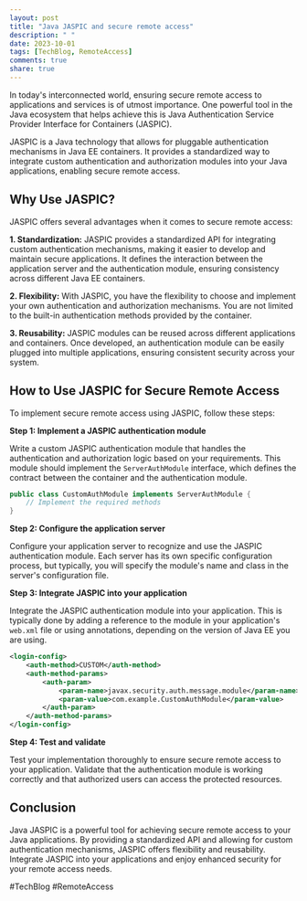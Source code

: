```yaml
---
layout: post
title: "Java JASPIC and secure remote access"
description: " "
date: 2023-10-01
tags: [TechBlog, RemoteAccess]
comments: true
share: true
---
```


In today's interconnected world, ensuring secure remote access to applications and services is of utmost importance. One powerful tool in the Java ecosystem that helps achieve this is Java Authentication Service Provider Interface for Containers (JASPIC).

JASPIC is a Java technology that allows for pluggable authentication mechanisms in Java EE containers. It provides a standardized way to integrate custom authentication and authorization modules into your Java applications, enabling secure remote access.

## Why Use JASPIC?

JASPIC offers several advantages when it comes to secure remote access:

**1. Standardization:** JASPIC provides a standardized API for integrating custom authentication mechanisms, making it easier to develop and maintain secure applications. It defines the interaction between the application server and the authentication module, ensuring consistency across different Java EE containers.

**2. Flexibility:** With JASPIC, you have the flexibility to choose and implement your own authentication and authorization mechanisms. You are not limited to the built-in authentication methods provided by the container.

**3. Reusability:** JASPIC modules can be reused across different applications and containers. Once developed, an authentication module can be easily plugged into multiple applications, ensuring consistent security across your system.

## How to Use JASPIC for Secure Remote Access

To implement secure remote access using JASPIC, follow these steps:

**Step 1: Implement a JASPIC authentication module**

Write a custom JASPIC authentication module that handles the authentication and authorization logic based on your requirements. This module should implement the `ServerAuthModule` interface, which defines the contract between the container and the authentication module.

```java
public class CustomAuthModule implements ServerAuthModule {
    // Implement the required methods
}
```

**Step 2: Configure the application server**

Configure your application server to recognize and use the JASPIC authentication module. Each server has its own specific configuration process, but typically, you will specify the module's name and class in the server's configuration file.

**Step 3: Integrate JASPIC into your application**

Integrate the JASPIC authentication module into your application. This is typically done by adding a reference to the module in your application's `web.xml` file or using annotations, depending on the version of Java EE you are using.

```xml
<login-config>
    <auth-method>CUSTOM</auth-method>
    <auth-method-params>
        <auth-param>
            <param-name>javax.security.auth.message.module</param-name>
            <param-value>com.example.CustomAuthModule</param-value>
        </auth-param>
    </auth-method-params>
</login-config>
```

**Step 4: Test and validate**

Test your implementation thoroughly to ensure secure remote access to your application. Validate that the authentication module is working correctly and that authorized users can access the protected resources.

## Conclusion

Java JASPIC is a powerful tool for achieving secure remote access to your Java applications. By providing a standardized API and allowing for custom authentication mechanisms, JASPIC offers flexibility and reusability. Integrate JASPIC into your applications and enjoy enhanced security for your remote access needs.

#TechBlog #RemoteAccess